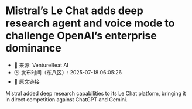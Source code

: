 # Mistral’s Le Chat adds deep research agent and voice mode to challenge OpenAI’s enterprise dominance
- 📅 来源: VentureBeat AI
- 🕒 发布时间（东八区）: 2025-07-18 06:05:26
- 🔗 [原文链接](https://venturebeat.com/ai/mistrals-le-chat-adds-deep-research-agent-and-voice-mode-to-challenge-openais-enterprise-dominance/)

Mistral added deep research capabilities to its Le Chat platform, bringing it in direct competition against ChatGPT and Gemini.